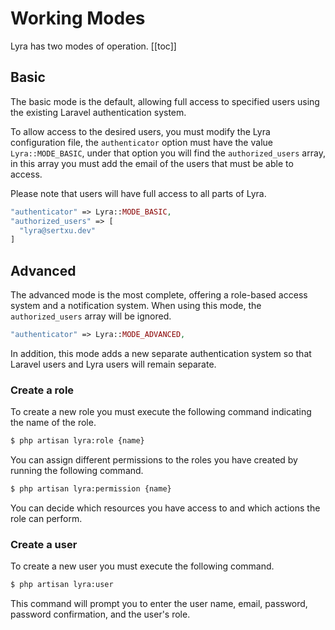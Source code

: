 # Working Modes

Lyra has two modes of operation.
[[toc]]

## Basic

The basic mode is the default, allowing full access to specified users using the existing Laravel authentication system.

To allow access to the desired users, you must modify the Lyra configuration file, the `authenticator` option must have the value `Lyra::MODE_BASIC`, under that option you will find the `authorized_users` array, in this array you must add the email of the users that must be able to access.

Please note that users will have full access to all parts of Lyra.

``` php
"authenticator" => Lyra::MODE_BASIC,
"authorized_users" => [
  "lyra@sertxu.dev"
]
```

## Advanced

The advanced mode is the most complete, offering a role-based access system and a notification system.
When using this mode, the `authorized_users` array will be ignored.

``` php
"authenticator" => Lyra::MODE_ADVANCED,
```

In addition, this mode adds a new separate authentication system so that Laravel users and Lyra users will remain separate.

### Create a role

To create a new role you must execute the following command indicating the name of the role.

``` bash
$ php artisan lyra:role {name}
```

You can assign different permissions to the roles you have created by running the following command.

``` bash
$ php artisan lyra:permission {name}
```

You can decide which resources you have access to and which actions the role can perform.


### Create a user

To create a new user you must execute the following command.

``` bash
$ php artisan lyra:user
```

This command will prompt you to enter the user name, email, password, password confirmation, and the user's role.
